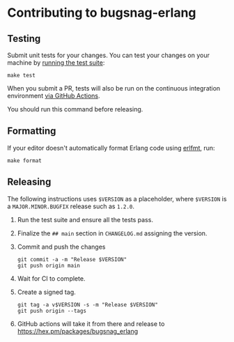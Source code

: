 # Contributing to bugsnag-erlang

## Testing

Submit unit tests for your changes. You can test your changes on your machine by [running the test suite](README.md#testing):

```shell
make test
```

When you submit a PR, tests will also be run on the continuous integration environment [via GitHub Actions](https://github.com/dnsimple/bugsnag-erlang/actions/workflows/ci.yml).

You should run this command before releasing.


## Formatting

If your editor doesn't automatically format Erlang code using [erlfmt](https://github.com/WhatsApp/erlfmt), run:

```shell
make format
```


## Releasing

The following instructions uses `$VERSION` as a placeholder, where `$VERSION` is a `MAJOR.MINOR.BUGFIX` release such as `1.2.0`.

1. Run the test suite and ensure all the tests pass.

1. Finalize the `## main` section in `CHANGELOG.md` assigning the version.

1. Commit and push the changes

    ```shell
    git commit -a -m "Release $VERSION"
    git push origin main
    ```

1. Wait for CI to complete.

1. Create a signed tag.

    ```shell
    git tag -a v$VERSION -s -m "Release $VERSION"
    git push origin --tags
    ```

1. GitHub actions will take it from there and release to <https://hex.pm/packages/bugsnag_erlang>
